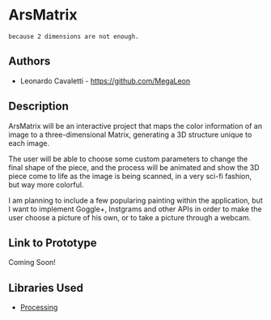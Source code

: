 # ArsMatrix

```
because 2 dimensions are not enough.
```

## Authors
- Leonardo Cavaletti - https://github.com/MegaLeon

## Description
ArsMatrix will be an interactive project that maps the color information of an image to a three-dimensional Matrix, generating a 3D structure unique to each image.

The user will be able to choose some custom parameters to change the final shape of the piece, and the process will be animated and show the 3D piece come to life as the image is being scanned, in a very sci-fi fashion, but way more colorful. 

I am planning to include a few popularing painting within the application, but I want to implement Goggle+, Instgrams and other APIs in order to make the user choose a picture of his own, or to take a picture through a webcam.

## Link to Prototype
Coming Soon!

## Libraries Used
- [Processing](http://processing.org/ "Processing")


